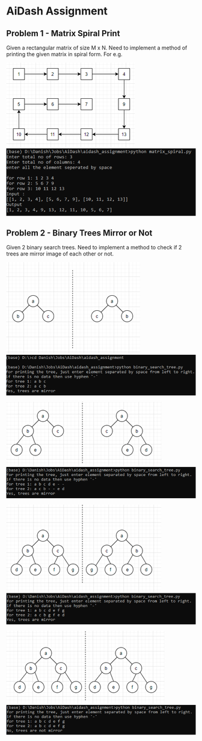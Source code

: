 # AiDash Assignment

## Problem 1 - Matrix Spiral Print

Given a rectangular matrix of size M x N. Need to implement a method of printing the given matrix in spiral form. For e.g.

![Matrix](snapshots/snapshot_matrix_11.PNG)
![Matrix](snapshots/snapshot_matrix_1.PNG)

## Problem 2 - Binary Trees Mirror or Not

Given 2 binary search trees. Need to implement a method to check if 2 trees are mirror image of each other or not. 

![Binary](snapshots/snapshot_binary_tree_ex11.PNG)
![Binary](snapshots/snapshot_binary_tree_ex1.PNG)


![Binary](snapshots/snapshot_binary_tree_ex22.PNG)
![Binary](snapshots/snapshot_binary_tree_ex2.PNG)


![Binary](snapshots/snapshot_binary_tree_ex33.PNG)
![Binary](snapshots/snapshot_binary_tree_ex3.PNG)


![Binary](snapshots/snapshot_binary_tree_ex44.PNG)
![Binary](snapshots/snapshot_binary_tree_ex4.PNG)
